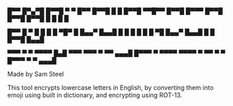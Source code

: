 █▀▀ █▀▄▀█ █▀▀█   ▀  ▀    █▀▀ █▀▀█ █  █ █▀▀█ ▀▀█▀▀ █▀▀█ █▀▀▀ █▀▀█ █▀▀█ █▀▀█ █  █ █  █

█▀▀ █ ▀ █ █  █   █ ▀█▀   █   █▄▄▀ █▄▄█ █  █   █   █  █ █ ▀█ █▄▄▀ █▄▄█ █  █ █▀▀█ █▄▄█

▀▀▀ ▀   ▀ ▀▀▀▀ █▄█ ▀▀▀   ▀▀▀ ▀ ▀▀ ▄▄▄█ █▀▀▀   ▀   ▀▀▀▀ ▀▀▀▀ ▀ ▀▀ ▀  ▀ █▀▀▀ ▀  ▀ ▄▄▄█

Made by Sam Steel

This tool encrypts lowercase letters in English, by converting them into emoji using built in dictionary, and encrypting using ROT-13.
